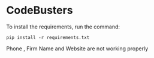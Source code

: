 # CodeBusters

To install the requirements, run the command:
```
pip install -r requirements.txt
```

Phone , Firm Name and Website are not working properly
